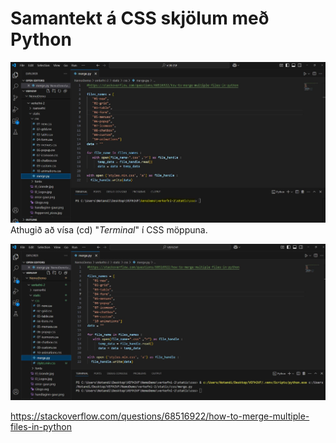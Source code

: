 # Samantekt á CSS skjölum með Python

![mynd 1](compress.jpg)
Athugið að vísa (cd) "_Terminal_"  í CSS möppuna.

![mynd 2](compress-ok.jpg)

https://stackoverflow.com/questions/68516922/how-to-merge-multiple-files-in-python
